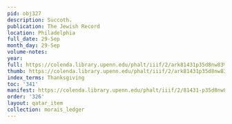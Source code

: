 ```yaml
---
pid: obj327
description: Succoth.
publication: The Jewish Record
location: Philadelphia
full_date: 29-Sep
month_day: 29-Sep
volume-notes:
year:
full: https://colenda.library.upenn.edu/phalt/iiif/2/ark81431p35d8nw83%2FSHA256E-s6673312--fccaf6ec25754fe0ada83519b2ef1c9e3f9265fcd59c819e6ddf3dce37a8aec4.jpeg/full/3500,/0/default.jpg
thumb: https://colenda.library.upenn.edu/phalt/iiif/2/ark81431p35d8nw83%2FSHA256E-s6673312--fccaf6ec25754fe0ada83519b2ef1c9e3f9265fcd59c819e6ddf3dce37a8aec4.jpeg/full/!200,200/0/default.jpg
index_terms: Thanksgiving
toc: '341'
manifest: https://colenda.library.upenn.edu/phalt/iiif/2/81431-p35d8nw83/manifest
order: '326'
layout: qatar_item
collection: morais_ledger
---
```

